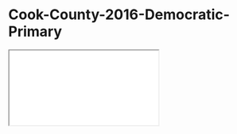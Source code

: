 # Cook-County-2016-Democratic-Primary

<iframe src="Democratic Presidential Primary 2016.html" title="Democratic Presidential Primary 2016.html"></iframe>

